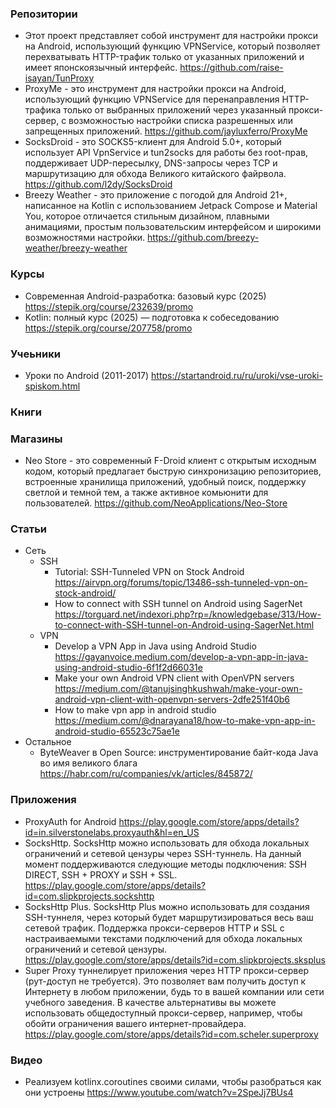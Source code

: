 ### Репозитории

- Этот проект представляет собой инструмент для настройки прокси на Android, использующий функцию VPNService, который позволяет перехватывать HTTP-трафик только от указанных приложений и имеет японскоязычный интерфейс. https://github.com/raise-isayan/TunProxy
- ProxyMe - это инструмент для настройки прокси на Android, использующий функцию VPNService для перенаправления HTTP-трафика только от выбранных приложений через указанный прокси-сервер, с возможностью настройки списка разрешенных или запрещенных приложений. https://github.com/jayluxferro/ProxyMe
- SocksDroid - это SOCKS5-клиент для Android 5.0+, который использует API VpnService и tun2socks для работы без root-прав, поддерживает UDP-пересылку, DNS-запросы через TCP и маршрутизацию для обхода Великого китайского файрвола. https://github.com/l2dy/SocksDroid
- Breezy Weather - это приложение с погодой для Android 21+, написанное на Kotlin с использованием Jetpack Compose и Material You, которое отличается стильным дизайном, плавными анимациями, простым пользовательским интерфейсом и широкими возможностями настройки. https://github.com/breezy-weather/breezy-weather

### Курсы

- Современная Android-разработка: базовый курс (2025) https://stepik.org/course/232639/promo
- Kotlin: полный курс (2025) — подготовка к собеседованию https://stepik.org/course/207758/promo

### Учеьники

- Уроки по Android (2011-2017) https://startandroid.ru/ru/uroki/vse-uroki-spiskom.html

### Книги

### Магазины

- Neo Store - это современный F-Droid клиент с открытым исходным кодом, который предлагает быструю синхронизацию репозиториев, встроенные хранилища приложений, удобный поиск, поддержку светлой и темной тем, а также активное комьюнити для пользователей. https://github.com/NeoApplications/Neo-Store

### Статьи

- Сеть
    - SSH
        - Tutorial: SSH-Tunneled VPN on Stock Android https://airvpn.org/forums/topic/13486-ssh-tunneled-vpn-on-stock-android/
        - How to connect with SSH tunnel on Android using SagerNet https://torguard.net/indexori.php?rp=/knowledgebase/313/How-to-connect-with-SSH-tunnel-on-Android-using-SagerNet.html
    - VPN    
        - Develop a VPN App in Java using Android Studio https://gayanvoice.medium.com/develop-a-vpn-app-in-java-using-android-studio-6f1f2d66031e
        - Make your own Android VPN client with OpenVPN servers https://medium.com/@tanujsinghkushwah/make-your-own-android-vpn-client-with-openvpn-servers-2dfe251f40b6
        - How to make vpn app in android studio https://medium.com/@dnarayana18/how-to-make-vpn-app-in-android-studio-65523c75ae1e
- Остальное
    - ByteWeaver в Open Source: инструментирование байт-кода Java во имя великого блага https://habr.com/ru/companies/vk/articles/845872/

### Приложения

- ProxyAuth for Android https://play.google.com/store/apps/details?id=in.silverstonelabs.proxyauth&hl=en_US
- SocksHttp. SocksHttp можно использовать для обхода локальных ограничений и сетевой цензуры через SSH-туннель. На данный момент поддерживаются следующие методы подключения: SSH DIRECT, SSH + PROXY и SSH + SSL. https://play.google.com/store/apps/details?id=com.slipkprojects.sockshttp
- SocksHttp Plus. SocksHttp Plus можно использовать для создания SSH-туннеля, через который будет маршрутизироваться весь ваш сетевой трафик. Поддержка прокси-серверов HTTP и SSL с настраиваемыми текстами подключений для обхода локальных ограничений и сетевой цензуры. https://play.google.com/store/apps/details?id=com.slipkprojects.sksplus
- Super Proxy туннелирует приложения через HTTP прокси-сервер (рут-доступ не требуется). Это позволяет вам получить доступ к Интернету в любом приложении, будь то в вашей компании или сети учебного заведения. В качестве альтернативы вы можете использовать общедоступный прокси-сервер, например, чтобы обойти ограничения вашего интернет-провайдера. https://play.google.com/store/apps/details?id=com.scheler.superproxy

### Видео

- Реализуем kotlinx.coroutines своими силами, чтобы разобраться как они устроены https://www.youtube.com/watch?v=2SpeJj7BUs4